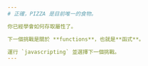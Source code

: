 ```yaml
---
# 正確，PIZZA 是目前唯一的食物。

你已經學會如何存取屬性了。

下一個挑戰是關於 **functions**，也就是**函式**。

運行 `javascripting` 並選擇下一個挑戰。
---
```

